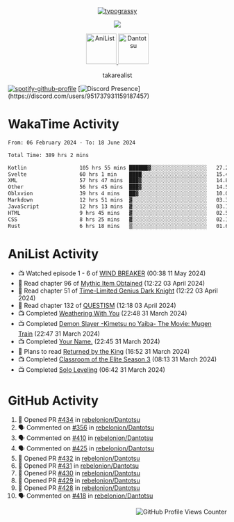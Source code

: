 <div align="center">
<a href="https://github.com/kawarimidoll/typograssy">
    <img alt="typograssy" src="https://typograssy.deno.dev/api?text=%E3%82%B8%E3%83%A7%E3%83%B3%E3%81%A7%E3%81%99%E3%80%82%E3%81%93%E3%82%93%E3%81%AB%E3%81%A1%E3%81%AF%20%20%5E%5E%20sup%20iam%20ibo%20--&&l0=none&l1=82d9d0&l2=027353&l3=038c4c&l4=01402e&bg=none&frame=none&speed=100&comment=">
</a>
</div>
<p align="center">
  <a href="https://skillicons.dev">
    <img src="https://skillicons.dev/icons?i=kotlin,figma,obsidian,androidstudio,vscode,css,html" />
  </a>
</p>

<p align="center">
    <a href="https://anilist.co/user/takarealist112/">
      <img src="https://i.imgur.com/LDvh7Lg.gif" alt="AniList" style="width: 70px; height: auto;">
    </a>
    <a href="https://discord.gg/4HPZ5nAWwM/">
      <img src="https://i.imgur.com/5o3Y9Jb.gif" alt="Dantotsu" style="width: 70px; height: auto;">
    </a>
</p>

<p align="center">
takarealist
</p>

[![spotify-github-profile](https://spotify-github-profile.vercel.app/api/view?uid=216np2gahwfhcjozqmzomew7i&cover_image=true&theme=novatorem&show_offline=true&background_color=121212&interchange=false&bar_color=53b14f&bar_color_cover=true)](https://spotify-github-profile.vercel.app/api/view?uid=216np2gahwfhcjozqmzomew7i&redirect=true)
[![Discord Presence](https://lanyard-profile-readme.vercel.app/api/951737931159187457?theme=dark&bg=Oe1116&animated=false&hideDiscrim=true&borderRadius=30px&idleMessage=currently%20offline...)](https://discord.com/users/951737931159187457)

# WakaTime Activity

<!--START_SECTION:waka-->

```txt
From: 06 February 2024 - To: 18 June 2024

Total Time: 389 hrs 2 mins

Kotlin                 105 hrs 55 mins ██████▓░░░░░░░░░░░░░░░░░░   27.23 %
Svelte                 60 hrs 1 min    ████░░░░░░░░░░░░░░░░░░░░░   15.43 %
XML                    57 hrs 47 mins  ███▓░░░░░░░░░░░░░░░░░░░░░   14.86 %
Other                  56 hrs 45 mins  ███▓░░░░░░░░░░░░░░░░░░░░░   14.59 %
Oblxvion               39 hrs 4 mins   ██▓░░░░░░░░░░░░░░░░░░░░░░   10.04 %
Markdown               12 hrs 51 mins  ▓░░░░░░░░░░░░░░░░░░░░░░░░   03.30 %
JavaScript             12 hrs 13 mins  ▓░░░░░░░░░░░░░░░░░░░░░░░░   03.14 %
HTML                   9 hrs 45 mins   ▓░░░░░░░░░░░░░░░░░░░░░░░░   02.51 %
CSS                    8 hrs 25 mins   ▓░░░░░░░░░░░░░░░░░░░░░░░░   02.17 %
Rust                   6 hrs 18 mins   ▒░░░░░░░░░░░░░░░░░░░░░░░░   01.62 %
```

<!--END_SECTION:waka-->

# AniList Activity

<!-- ANILIST_ACTIVITY:start -->

-   📺 Watched episode 1 - 6 of [WIND BREAKER](https://anilist.co/anime/163270) (00:38 11 May 2024)
-   📖 Read chapter 96 of [Mythic Item Obtained](https://anilist.co/manga/151025) (12:22 03 April 2024)
-   📖 Read chapter 51 of [Time-Limited Genius Dark Knight](https://anilist.co/manga/165182) (12:22 03 April 2024)
-   📖 Read chapter 132 of [QUESTISM](https://anilist.co/manga/140837) (12:18 03 April 2024)
-   📺 Completed [Weathering With You](https://anilist.co/anime/106286) (22:48 31 March 2024)
-   📺 Completed [Demon Slayer -Kimetsu no Yaiba- The Movie: Mugen Train](https://anilist.co/anime/112151) (22:47 31 March 2024)
-   📺 Completed [Your Name.](https://anilist.co/anime/21519) (22:45 31 March 2024)
-   📖 Plans to read [Returned by the King](https://anilist.co/manga/170724) (16:52 31 March 2024)
-   📺 Completed [Classroom of the Elite Season 3](https://anilist.co/anime/146066) (08:13 31 March 2024)
-   📺 Completed [Solo Leveling](https://anilist.co/anime/151807) (06:42 31 March 2024)

<!-- ANILIST_ACTIVITY:end -->

# GitHub Activity

<!--START_SECTION:activity-->

1. 💪 Opened PR [#434](https://github.com/rebelonion/Dantotsu/pull/434) in [rebelonion/Dantotsu](https://github.com/rebelonion/Dantotsu)
2. 🗣 Commented on [#356](https://github.com/rebelonion/Dantotsu/issues/356#issuecomment-2176112043) in [rebelonion/Dantotsu](https://github.com/rebelonion/Dantotsu)
3. 🗣 Commented on [#410](https://github.com/rebelonion/Dantotsu/issues/410#issuecomment-2176103854) in [rebelonion/Dantotsu](https://github.com/rebelonion/Dantotsu)
4. 🗣 Commented on [#425](https://github.com/rebelonion/Dantotsu/issues/425#issuecomment-2175708345) in [rebelonion/Dantotsu](https://github.com/rebelonion/Dantotsu)
5. 💪 Opened PR [#432](https://github.com/rebelonion/Dantotsu/pull/432) in [rebelonion/Dantotsu](https://github.com/rebelonion/Dantotsu)
6. 💪 Opened PR [#431](https://github.com/rebelonion/Dantotsu/pull/431) in [rebelonion/Dantotsu](https://github.com/rebelonion/Dantotsu)
7. 💪 Opened PR [#430](https://github.com/rebelonion/Dantotsu/pull/430) in [rebelonion/Dantotsu](https://github.com/rebelonion/Dantotsu)
8. 💪 Opened PR [#429](https://github.com/rebelonion/Dantotsu/pull/429) in [rebelonion/Dantotsu](https://github.com/rebelonion/Dantotsu)
9. 💪 Opened PR [#428](https://github.com/rebelonion/Dantotsu/pull/428) in [rebelonion/Dantotsu](https://github.com/rebelonion/Dantotsu)
10. 🗣 Commented on [#418](https://github.com/rebelonion/Dantotsu/pull/418#issuecomment-2163404103) in [rebelonion/Dantotsu](https://github.com/rebelonion/Dantotsu)
<!--END_SECTION:activity-->

<div align="right">
    <img src="https://komarev.com/ghpvc/?username=sneazy-ibo&color=ff6e00&label=Counter&abbreviated=true" alt="GitHub Profile Views Counter">
</div>
